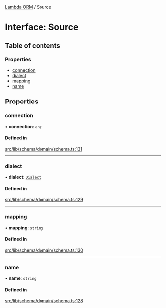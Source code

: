 [Lambda ORM](../README.md) / Source

# Interface: Source

## Table of contents

### Properties

- [connection](Source.md#connection)
- [dialect](Source.md#dialect)
- [mapping](Source.md#mapping)
- [name](Source.md#name)

## Properties

### connection

• **connection**: `any`

#### Defined in

[src/lib/schema/domain/schema.ts:131](https://github.com/lambda-orm/lambdaorm-base/blob/5c54d87/src/lib/schema/domain/schema.ts#L131)

___

### dialect

• **dialect**: [`Dialect`](../enums/Dialect.md)

#### Defined in

[src/lib/schema/domain/schema.ts:129](https://github.com/lambda-orm/lambdaorm-base/blob/5c54d87/src/lib/schema/domain/schema.ts#L129)

___

### mapping

• **mapping**: `string`

#### Defined in

[src/lib/schema/domain/schema.ts:130](https://github.com/lambda-orm/lambdaorm-base/blob/5c54d87/src/lib/schema/domain/schema.ts#L130)

___

### name

• **name**: `string`

#### Defined in

[src/lib/schema/domain/schema.ts:128](https://github.com/lambda-orm/lambdaorm-base/blob/5c54d87/src/lib/schema/domain/schema.ts#L128)
